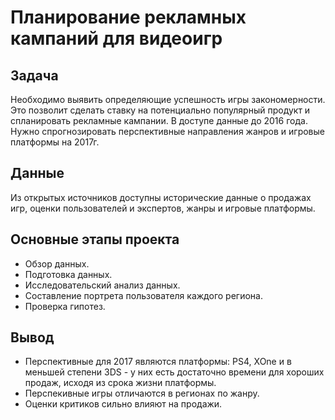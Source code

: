 # Планирование рекламных кампаний для видеоигр
## Задача
Необходимо выявить определяющие успешность игры закономерности. Это позволит сделать ставку на потенциально популярный продукт и спланировать рекламные кампании.
В доступе данные до 2016 года. Нужно спрогнозировать перспективные направления жанров и игровые платформы на 2017г.
## Данные
Из открытых источников доступны исторические данные о продажах игр, оценки пользователей и экспертов, жанры и игровые платформы.
## Основные этапы проекта
- Обзор данных.
- Подготовка данных.
- Исследовательский анализ данных.
- Составление портрета пользователя каждого региона.
- Проверка гипотез.
## Вывод
- Перспективные для 2017 являются платформы: PS4, XOne и в меньшей степени 3DS - у них есть достаточно времени для хороших продаж, исходя из срока жизни платформы. 
- Перспекивные игры отличаются в регионах по жанру. 
- Оценки критиков сильно влияют на продажи.
